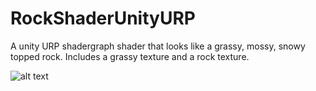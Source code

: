 # RockShaderUnityURP
A unity URP shadergraph shader that looks like a grassy, mossy, snowy topped rock.
Includes a grassy texture and a rock texture.

![alt text](https://github.com/SentientDragon5/RockShaderUnityURP/blob/Main/RockShaderDemo.gif?raw=true)
